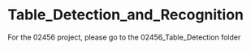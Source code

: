 # Table_Detection_and_Recognition

For the 02456 project, please go to the 02456_Table_Detection folder
